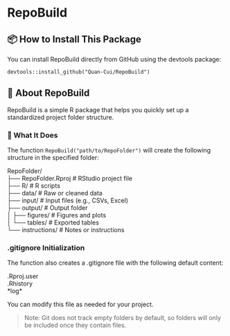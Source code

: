 # RepoBuild

## 📦 How to Install This Package

You can install RepoBuild directly from GitHub using the devtools package:

```         
devtools::install_github("Quan-Cui/RepoBuild")
```

## 📁 About RepoBuild

RepoBuild is a simple R package that helps you quickly set up a standardized project folder structure.

### 🔧 What It Does

The function `RepoBuild("path/to/RepoFolder")` will create the following structure in the specified folder:

RepoFolder/\
├── RepoFolder.Rproj \# RStudio project file\
├── R/ \# R scripts\
├── data/ \# Raw or cleaned data\
├── input/ \# Input files (e.g., CSVs, Excel)\
├── output/ \# Output folder\
│ ├── figures/ \# Figures and plots\
│ └── tables/ \# Exported tables\
└── instructions/ \# Notes or instructions

### .gitignore Initialization

The function also creates a .gitignore file with the following default content:

.Rproj.user\
.Rhistory\
\*log\*

You can modify this file as needed for your project.

> Note: Git does not track empty folders by default, so folders will only be included once they contain files.
